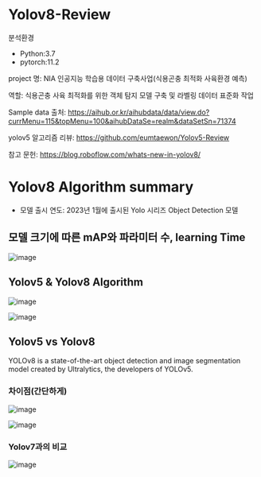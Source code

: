 # Yolov8-Review

 분석환경
- Python:3.7
- pytorch:11.2

project 명: NIA 인공지능 학습용 데이터 구축사업(식용곤충 최적화 사육환경 예측)

역할: 식용곤충 사육 최적화를 위한 객체 탐지 모델 구축 및 라벨링 데이터 표준화 작업 

Sample data 출처: https://aihub.or.kr/aihubdata/data/view.do?currMenu=115&topMenu=100&aihubDataSe=realm&dataSetSn=71374

yolov5 알고리즘 리뷰: https://github.com/eumtaewon/Yolov5-Review

참고 문헌: https://blog.roboflow.com/whats-new-in-yolov8/

# Yolov8 Algorithm summary

- 모델 출시 연도: 2023년 1월에 출시된 Yolo 시리즈 Object Detection 모델

## 모델 크기에 따른 mAP와 파라미터 수, learning Time

![image](https://github.com/eumtaewon/Yolov8-Review/assets/104436260/74190398-6f60-4459-ab40-6920fee5b029)

## Yolov5 & Yolov8 Algorithm

![image](https://github.com/eumtaewon/Yolov8-Review/assets/104436260/1dcf5026-f050-4c05-ae48-2226003007b5)


![image](https://github.com/eumtaewon/Yolov8-Review/assets/104436260/b0fb5341-d12b-4625-a2b1-8303dd643699)

## Yolov5 vs Yolov8

YOLOv8 is a state-of-the-art object detection and image segmentation model created by Ultralytics, the developers of YOLOv5.

### 차이점(간단하게)

![image](https://github.com/eumtaewon/Yolov8-Review/assets/104436260/1f62b4d7-9316-463b-935e-0aeb08de8386)

![image](https://github.com/eumtaewon/Yolov8-Review/assets/104436260/727dc6b7-3341-4c67-8f70-c1059c8595cf)

### Yolov7과의 비교

![image](https://github.com/eumtaewon/Yolov8-Review/assets/104436260/654fa4f1-732f-4bee-8ee3-243c63699d8c)



